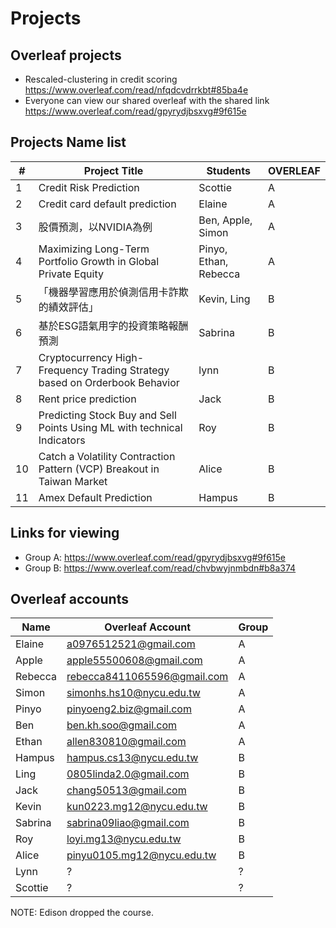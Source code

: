 
# Projects

## Overleaf projects

- Rescaled-clustering in credit scoring 
https://www.overleaf.com/read/nfqdcvdrrkbt#85ba4e
- Everyone can view our shared overleaf with the shared link https://www.overleaf.com/read/gpyrydjbsxvg#9f615e



## Projects Name list
| #  | Project Title                                                        | Students                                | OVERLEAF|
|----|----------------------------------------------------------------------|-----------------------------------------|---|
| 1  | Credit Risk Prediction                                               | Scottie                         | A|
| 2  | Credit card default prediction                                       | Elaine                                  | A|
| 3  | 股價預測，以NVIDIA為例                                                  | Ben, Apple, Simon                       | A|
| 4  | Maximizing Long-Term Portfolio Growth in Global Private Equity       | Pinyo, Ethan, Rebecca                   | A|
| 5  |「機器學習應用於偵測信用卡詐欺的績效評估」                                   | Kevin, Ling                              | B|
| 6  | 基於ESG語氣用字的投資策略報酬預測                                         | Sabrina                                  | B|
| 7  | Cryptocurrency High-Frequency Trading Strategy based on Orderbook Behavior | lynn                               | B|
| 8  |Rent price prediction                                                 | Jack                                     | B|
| 9  |Predicting Stock Buy and Sell Points Using ML with technical Indicators| Roy                                     |B|
| 10 |Catch a Volatility Contraction Pattern (VCP) Breakout in Taiwan Market| Alice                                   | B |
| 11 | Amex Default Prediction                                              | Hampus                                   | B |


## Links for viewing 

- Group A: https://www.overleaf.com/read/gpyrydjbsxvg#9f615e
- Group B: https://www.overleaf.com/read/chvbwyjnmbdn#b8a374

## Overleaf accounts 


| Name    | Overleaf Account             | Group |
|---------|------------------------------|-------|
| Elaine  | a0976512521@gmail.com        | A     |
| Apple   | apple55500608@gmail.com      | A     |
| Rebecca | rebecca8411065596@gmail.com  | A     |
| Simon   | simonhs.hs10@nycu.edu.tw     | A     |
| Pinyo   | pinyoeng2.biz@gmail.com      | A     |
| Ben     | ben.kh.soo@gmail.com         | A     |
| Ethan   | allen830810@gmail.com        | A     |
| Hampus  | hampus.cs13@nycu.edu.tw      | B     |
| Ling    | 0805linda2.0@gmail.com       | B     |
| Jack    | chang50513@gmail.com         | B     |
| Kevin   | kun0223.mg12@nycu.edu.tw     | B     |
| Sabrina | sabrina09liao@gmail.com      | B     |
| Roy     | loyi.mg13@nycu.edu.tw        | B     |
| Alice   | pinyu0105.mg12@nycu.edu.tw   | B     |
| Lynn    | ?                            | ?     |
| Scottie | ?                            | ?     |



NOTE: Edison dropped the course. 
